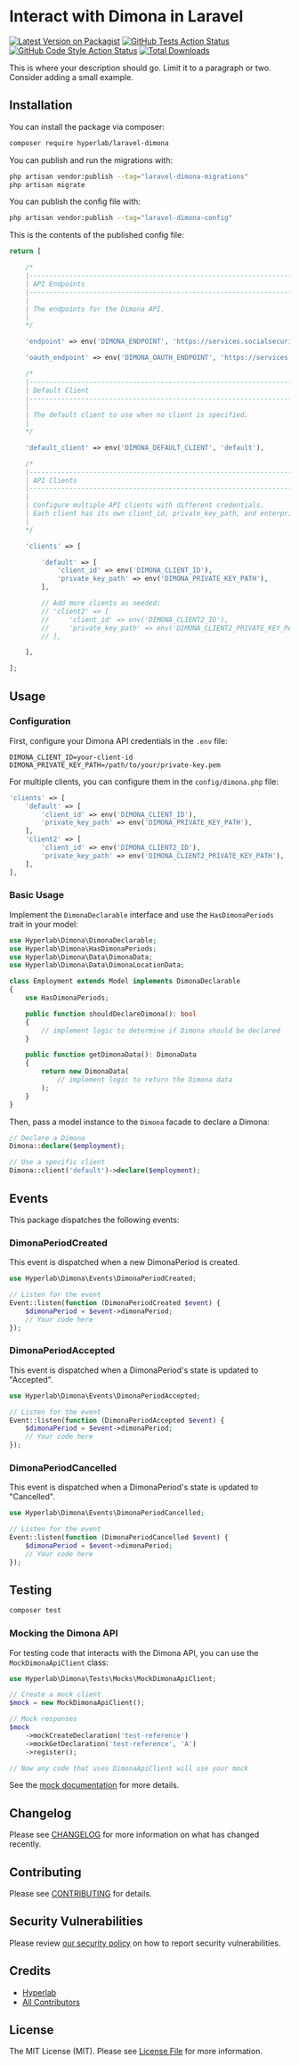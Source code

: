 # Interact with Dimona in Laravel

[![Latest Version on Packagist](https://img.shields.io/packagist/v/hyperlab/laravel-dimona.svg?style=flat-square)](https://packagist.org/packages/hyperlab/laravel-dimona)
[![GitHub Tests Action Status](https://img.shields.io/github/actions/workflow/status/hyperlab/laravel-dimona/run-tests.yml?branch=main&label=tests&style=flat-square)](https://github.com/hyperlab/laravel-dimona/actions?query=workflow%3Arun-tests+branch%3Amain)
[![GitHub Code Style Action Status](https://img.shields.io/github/actions/workflow/status/hyperlab/laravel-dimona/fix-php-code-style-issues.yml?branch=main&label=code%20style&style=flat-square)](https://github.com/hyperlab/laravel-dimona/actions?query=workflow%3A"Fix+PHP+code+style+issues"+branch%3Amain)
[![Total Downloads](https://img.shields.io/packagist/dt/hyperlab/laravel-dimona.svg?style=flat-square)](https://packagist.org/packages/hyperlab/laravel-dimona)

This is where your description should go. Limit it to a paragraph or two. Consider adding a small example.

## Installation

You can install the package via composer:

```bash
composer require hyperlab/laravel-dimona
```

You can publish and run the migrations with:

```bash
php artisan vendor:publish --tag="laravel-dimona-migrations"
php artisan migrate
```

You can publish the config file with:

```bash
php artisan vendor:publish --tag="laravel-dimona-config"
```

This is the contents of the published config file:

```php
return [

    /*
    |--------------------------------------------------------------------------
    | API Endpoints
    |--------------------------------------------------------------------------
    |
    | The endpoints for the Dimona API.
    |
    */

    'endpoint' => env('DIMONA_ENDPOINT', 'https://services.socialsecurity.be/REST/dimona/v2'),

    'oauth_endpoint' => env('DIMONA_OAUTH_ENDPOINT', 'https://services.socialsecurity.be/REST/oauth/v5/token'),

    /*
    |--------------------------------------------------------------------------
    | Default Client
    |--------------------------------------------------------------------------
    |
    | The default client to use when no client is specified.
    |
    */

    'default_client' => env('DIMONA_DEFAULT_CLIENT', 'default'),

    /*
    |--------------------------------------------------------------------------
    | API Clients
    |--------------------------------------------------------------------------
    |
    | Configure multiple API clients with different credentials.
    | Each client has its own client_id, private_key_path, and enterprise_number.
    |
    */

    'clients' => [

        'default' => [
            'client_id' => env('DIMONA_CLIENT_ID'),
            'private_key_path' => env('DIMONA_PRIVATE_KEY_PATH'),
        ],

        // Add more clients as needed:
        // 'client2' => [
        //     'client_id' => env('DIMONA_CLIENT2_ID'),
        //     'private_key_path' => env('DIMONA_CLIENT2_PRIVATE_KEY_PATH'),
        // ],

    ],

];
```

## Usage

### Configuration

First, configure your Dimona API credentials in the `.env` file:

```
DIMONA_CLIENT_ID=your-client-id
DIMONA_PRIVATE_KEY_PATH=/path/to/your/private-key.pem
```

For multiple clients, you can configure them in the `config/dimona.php` file:

```php
'clients' => [
    'default' => [
        'client_id' => env('DIMONA_CLIENT_ID'),
        'private_key_path' => env('DIMONA_PRIVATE_KEY_PATH'),
    ],
    'client2' => [
        'client_id' => env('DIMONA_CLIENT2_ID'),
        'private_key_path' => env('DIMONA_CLIENT2_PRIVATE_KEY_PATH'),
    ],
],
```

### Basic Usage

Implement the `DimonaDeclarable` interface and use the `HasDimonaPeriods` trait in your model:

```php
use Hyperlab\Dimona\DimonaDeclarable;
use Hyperlab\Dimona\HasDimonaPeriods;
use Hyperlab\Dimona\Data\DimonaData;
use Hyperlab\Dimona\Data\DimonaLocationData;

class Employment extends Model implements DimonaDeclarable
{
    use HasDimonaPeriods;

    public function shouldDeclareDimona(): bool
    {
        // implement logic to determine if Dimona should be declared
    }

    public function getDimonaData(): DimonaData
    {
        return new DimonaData(
            // implement logic to return the Dimona data
        );
    }
}
```

Then, pass a model instance to the `Dimona` facade to declare a Dimona:

```php
// Declare a Dimona
Dimona::declare($employment);

// Use a specific client
Dimona::client('default')->declare($employment);
```

## Events

This package dispatches the following events:

### DimonaPeriodCreated

This event is dispatched when a new DimonaPeriod is created.

```php
use Hyperlab\Dimona\Events\DimonaPeriodCreated;

// Listen for the event
Event::listen(function (DimonaPeriodCreated $event) {
    $dimonaPeriod = $event->dimonaPeriod;
    // Your code here
});
```

### DimonaPeriodAccepted

This event is dispatched when a DimonaPeriod's state is updated to "Accepted".

```php
use Hyperlab\Dimona\Events\DimonaPeriodAccepted;

// Listen for the event
Event::listen(function (DimonaPeriodAccepted $event) {
    $dimonaPeriod = $event->dimonaPeriod;
    // Your code here
});
```

### DimonaPeriodCancelled

This event is dispatched when a DimonaPeriod's state is updated to "Cancelled".

```php
use Hyperlab\Dimona\Events\DimonaPeriodCancelled;

// Listen for the event
Event::listen(function (DimonaPeriodCancelled $event) {
    $dimonaPeriod = $event->dimonaPeriod;
    // Your code here
});
```

## Testing

```bash
composer test
```

### Mocking the Dimona API

For testing code that interacts with the Dimona API, you can use the `MockDimonaApiClient` class:

```php
use Hyperlab\Dimona\Tests\Mocks\MockDimonaApiClient;

// Create a mock client
$mock = new MockDimonaApiClient();

// Mock responses
$mock
    ->mockCreateDeclaration('test-reference')
    ->mockGetDeclaration('test-reference', 'A')
    ->register();

// Now any code that uses DimonaApiClient will use your mock
```

See the [mock documentation](tests/Mocks/README.md) for more details.

## Changelog

Please see [CHANGELOG](CHANGELOG.md) for more information on what has changed recently.

## Contributing

Please see [CONTRIBUTING](CONTRIBUTING.md) for details.

## Security Vulnerabilities

Please review [our security policy](../../security/policy) on how to report security vulnerabilities.

## Credits

- [Hyperlab](https://github.com/hyperlab-be)
- [All Contributors](../../contributors)

## License

The MIT License (MIT). Please see [License File](LICENSE.md) for more information.
